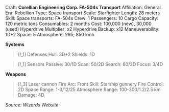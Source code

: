 Craft: **Corellian Engineering Corp. FA-504s Transport**
Affiliation: General
Era: Rebellion
Type: Space transport
Scale: Starfighter
Length: 28 meters
Skill: Space transports: FA-504s
Crew: 1
Passengers: 10
Cargo Capacity: 120 metric tons
Consumables: 2 months
Cost: 100,000 (new), 30,000 (used)
Hyperdrive Multiplier: x2
Hyperdrive Backup: x12
Maneuverability: 1D+2
Space: 5
Atmosphere: 295; 850 kmh

**Systems**
> [!_1] Defenses
> Hull: 3D+2
> Shields: 1D

> [!_1] Sensors
> Passive: 30/1D
> Scan: 50/2D
> Search: 80/3D
> Focus: 3/4D

**Weapons**
> [!_3] Laser cannon
> Fire Arc: Front
> Skill: Starship gunnery
> Fire Control: 2D
> Space Range: 1-3/12/25
> Atmosphere Range: 100-300/1.2/2.5 km
> Damage: 4D



*Source: Wizards Website*